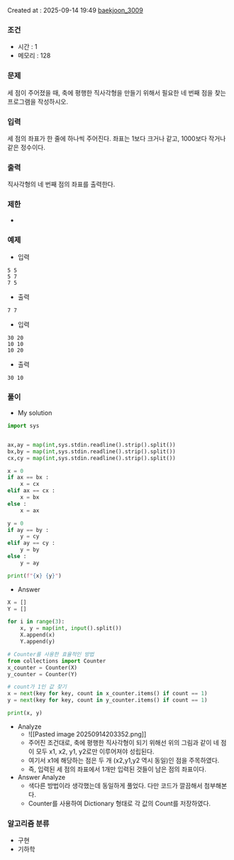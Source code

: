  
Created at : 2025-09-14 19:49
[baekjoon_3009](https://www.acmicpc.net/problem/3009)
### 조건
- 시간 : 1
- 메모리 : 128
### 문제
세 점이 주어졌을 때, 축에 평행한 직사각형을 만들기 위해서 필요한 네 번째 점을 찾는 프로그램을 작성하시오.
### 입력
세 점의 좌표가 한 줄에 하나씩 주어진다. 좌표는 1보다 크거나 같고, 1000보다 작거나 같은 정수이다.
### 출력
직사각형의 네 번째 점의 좌표를 출력한다.
### 제한
- 
### 예제
- 입력
```
5 5
5 7
7 5
```
- 출력
```
7 7
``` 
- 입력
```
30 20
10 10
10 20
```
- 출력
```
30 10
``` 

### 풀이
- My solution
```python
import sys


ax,ay = map(int,sys.stdin.readline().strip().split())
bx,by = map(int,sys.stdin.readline().strip().split())
cx,cy = map(int,sys.stdin.readline().strip().split())

x = 0
if ax == bx :
    x = cx
elif ax == cx :
    x = bx
else :
    x = ax

y = 0
if ay == by :
    y = cy
elif ay == cy :
    y = by
else :
    y = ay

print(f"{x} {y}")
```

- Answer
```python
X = []
Y = [] 

for i in range(3):
    x, y = map(int, input().split())
    X.append(x)
    Y.append(y)  

# Counter를 사용한 효율적인 방법
from collections import Counter 
x_counter = Counter(X)
y_counter = Counter(Y)

# count가 1인 값 찾기
x = next(key for key, count in x_counter.items() if count == 1)
y = next(key for key, count in y_counter.items() if count == 1)  

print(x, y)

```

- Analyze
	- ![[Pasted image 20250914203352.png]]
	- 주어진 조건대로, 축에 평행한 직사각형이 되기 위해선 위의 그림과 같이 네 점이 모두 x1, x2, y1, y2로만 이루어져야 성립된다. 
	- 여기서 x1에 해당하는 점은 두 개 (x2,y1,y2 역시 동일)인 점을 주목하였다.
	- 즉, 입력된 세 점의 좌표에서 1개만 입력된 것들이 남은 점의 좌표이다.
- Answer Analyze
	- 색다른 방법이라 생각했는데 동일하게 풀었다. 다만 코드가 깔끔해서 첨부해본다. 
	- Counter를 사용하여 Dictionary 형태로 각 값의 Count를 저장하였다.
### 알고리즘 분류
- 구현
- 기하학